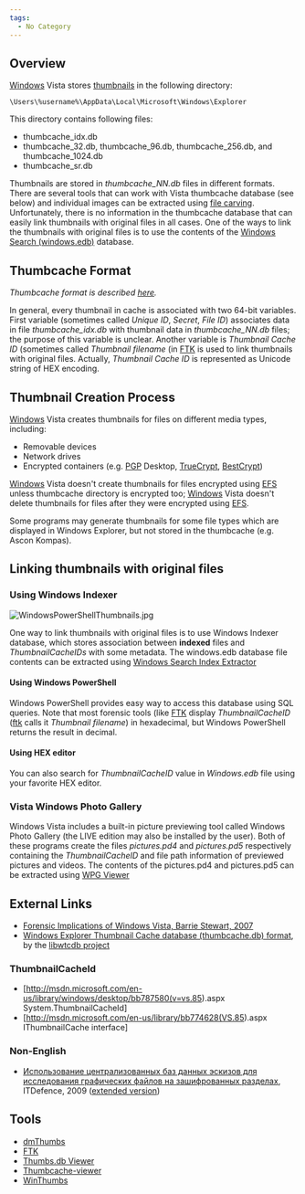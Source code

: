```yaml
---
tags:
  - No Category
---
```

## Overview

[Windows](windows.md) Vista stores
[thumbnails](thumbnails.md) in the following directory:

    \Users\%username%\AppData\Local\Microsoft\Windows\Explorer

This directory contains following files:

- thumbcache_idx.db
- thumbcache_32.db, thumbcache_96.db, thumbcache_256.db, and
  thumbcache_1024.db
- thumbcache_sr.db

Thumbnails are stored in *thumbcache_NN.db* files in different formats.
There are several tools that can work with Vista thumbcache database
(see below) and individual images can be extracted using [file
carving](file_carving.md). Unfortunately, there is no
information in the thumbcache database that can easily link thumbnails
with original files in all cases. One of the ways to link the thumbnails
with original files is to use the contents of the [Windows Search
(windows.edb)](windows_desktop_search.md) database.

## Thumbcache Format

*Thumbcache format is described [here](http://www.noxa.org/blog/?p=5).*

In general, every thumbnail in cache is associated with two 64-bit
variables. First variable (sometimes called *Unique ID*, *Secret*, *File
ID*) associates data in file *thumbcache_idx.db* with thumbnail data in
*thumbcache_NN.db* files; the purpose of this variable is unclear.
Another variable is *Thumbnail Cache ID* (sometimes called *Thumbnail
filename* (in [FTK](ftk.md) is used to link
thumbnails with original files. Actually, *Thumbnail Cache ID* is
represented as Unicode string of HEX encoding.

## Thumbnail Creation Process

[Windows](windows.md) Vista creates thumbnails for files on
different media types, including:

- Removable devices
- Network drives
- Encrypted containers (e.g. [PGP](pgp.md) Desktop,
  [TrueCrypt](truecrypt.md), [BestCrypt](bestcrypt.md))

[Windows](windows.md) Vista doesn't create thumbnails for files
encrypted using [EFS](efs.md) unless thumbcache directory is
encrypted too; [Windows](windows.md) Vista doesn't delete
thumbnails for files after they were encrypted using
[EFS](efs.md).

Some programs may generate thumbnails for some file types which are
displayed in Windows Explorer, but not stored in the thumbcache (e.g.
Ascon Kompas).

## Linking thumbnails with original files

### Using Windows Indexer

![](WindowsPowerShellThumbnails.jpg "WindowsPowerShellThumbnails.jpg")

One way to link thumbnails with original files is to use Windows Indexer
database, which stores association between **indexed** files and
*ThumbnailCacheIDs* with some metadata. The windows.edb database file
contents can be extracted using [Windows Search Index
Extractor](http://www.simplecarver.com/tool.php?toolname=Windows%20Search%20Index%20Extractor)

#### Using Windows PowerShell

Windows PowerShell provides easy way to access this database using SQL
queries. Note that most forensic tools (like [FTK](ftk.md)
display *ThumbnailCacheID* ([ftk](ftk.md) calls it *Thumbnail
filename*) in hexadecimal, but Windows PowerShell returns the result in
decimal.

#### Using HEX editor

You can also search for *ThumbnailCacheID* value in *Windows.edb* file
using your favorite HEX editor.

### Vista Windows Photo Gallery

Windows Vista includes a built-in picture previewing tool called Windows
Photo Gallery (the LIVE edition may also be installed by the user). Both
of these programs create the files *pictures.pd4* and *pictures.pd5*
respectively containing the *ThumbnailCacheID* and file path information
of previewed pictures and videos. The contents of the pictures.pd4 and
pictures.pd5 can be extracted using [WPG
Viewer](http://www.simplecarver.com/tool.php?toolname=WPG%20Viewer)

## External Links

- [Forensic Implications of Windows Vista, Barrie Stewart,
  2007](http://www.whereisyourdata.co.uk/data/modules/wfdownloads/visit.php?cid=4&lid=9)
- [Windows Explorer Thumbnail Cache database (thumbcache.db)
  format](http://code.google.com/p/libwtcdb/downloads/detail?name=Windows%20Explorer%20Thumbnail%20Cache%20database%20format.pdf),
  by the [libwtcdb project](libwtcdb.md)

### ThumbnailCacheId

- \[<http://msdn.microsoft.com/en-us/library/windows/desktop/bb787580(v=vs.85>).aspx
  System.ThumbnailCacheId\]
- \[<http://msdn.microsoft.com/en-us/library/bb774628(VS.85>).aspx
  IThumbnailCache interface\]

### Non-English

- [Использование централизованных баз данных эскизов для исследования
  графических файлов на зашифрованных
  разделах](http://itdefence.ru/content/articles/Thumbnails.Suhanov/),
  ITDefence, 2009 ([extended
  version](http://www.securitylab.ru/analytics/370474.php))

## Tools

- [dmThumbs](http://www.dmthumbs.com/)
- [FTK](ftk.md)
- [Thumbs.db Viewer](http://www.janusware.com/fetch.php?page=412,2)
- [Thumbcache-viewer](http://code.google.com/p/thumbcache-viewer/)
- [WinThumbs](http://www.simplecarver.com/tool.php?toolname=WinThumbs%20Extractor)